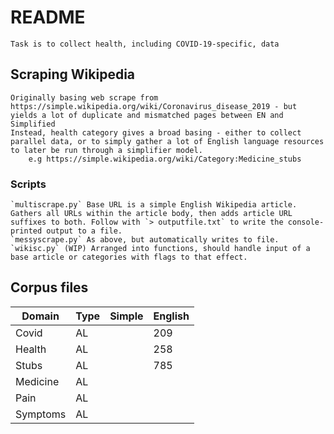 # README
    Task is to collect health, including COVID-19-specific, data 

## Scraping Wikipedia
    Originally basing web scrape from https://simple.wikipedia.org/wiki/Coronavirus_disease_2019 - but yields a lot of duplicate and mismatched pages between EN and Simplified
    Instead, health category gives a broad basing - either to collect parallel data, or to simply gather a lot of English language resources to later be run through a simplifier model.
        e.g https://simple.wikipedia.org/wiki/Category:Medicine_stubs

### Scripts
    `multiscrape.py` Base URL is a simple English Wikipedia article. Gathers all URLs within the article body, then adds article URL suffixes to both. Follow with `> outputfile.txt` to write the console-printed output to a file.
    `messyscrape.py` As above, but automatically writes to file.
    `wikisc.py` (WIP) Arranged into functions, should handle input of a base article or categories with flags to that effect.

## Corpus files
| Domain   | Type | Simple | English |
|----------|------|--------|---------|
| Covid    | AL   |        | 209     |
| Health   | AL   |        | 258     |
| Stubs    | AL   |        | 785     |
| Medicine | AL   |        |         |
| Pain     | AL   |        |         |
| Symptoms | AL   |        |         |
